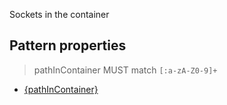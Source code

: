 Sockets in the container

## Pattern properties

> pathInContainer MUST match `[:a-zA-Z0-9]+`

* [{pathInContainer}](socket.md)
